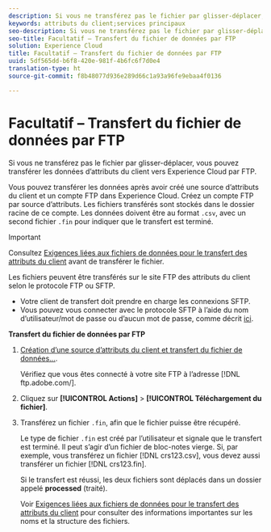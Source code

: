```yaml
---
description: Si vous ne transférez pas le fichier par glisser-déplacer, vous pouvez transférer les données d’attributs du client vers Experience Cloud par FTP.
keywords: attributs du client;services principaux
seo-description: Si vous ne transférez pas le fichier par glisser-déplacer, vous pouvez transférer les données d’attributs du client vers Experience Cloud par FTP.
seo-title: Facultatif – Transfert du fichier de données par FTP
solution: Experience Cloud
title: Facultatif – Transfert du fichier de données par FTP
uuid: 5df565dd-b6f8-420e-981f-4b6fc6f7d0e4
translation-type: ht
source-git-commit: f8b48077d936e289d66c1a93a96fe9ebaa4f0136

---
```



# Facultatif – Transfert du fichier de données par FTP

Si vous ne transférez pas le fichier par glisser-déplacer, vous pouvez transférer les données d’attributs du client vers Experience Cloud par FTP.

Vous pouvez transférer les données après avoir créé une source d’attributs du client et un compte FTP dans Experience Cloud. Créez un compte FTP par source d’attributs. Les fichiers transférés sont stockés dans le dossier racine de ce compte. Les données doivent être au format `.csv`, avec un second fichier `.fin` pour indiquer que le transfert est terminé.

>[!IMPORTANT]
>
>Consultez [Exigences liées aux fichiers de données pour le transfert des attributs du client](../attributes/crs-data-file.md#concept_DE908F362DF24172BFEF48E1797DAF19) avant de transférer le fichier.


Les fichiers peuvent être transférés sur le site FTP des attributs du client selon le protocole FTP ou SFTP.

* Votre client de transfert doit prendre en charge les connexions SFTP.
* Vous pouvez vous connecter avec le protocole SFTP à l’aide du nom d’utilisateur/mot de passe ou d’aucun mot de passe, comme décrit [ici](https://marketing.adobe.com/resources/help/fr_FR/whitepapers/ftp/?f=ftp_sftp_cert_auth).



<!-- <p>Error states - get with Matt and Dave </p> 
<p>What are the most common reasons for doing this? Retail? Do a use case example, then show an AN example. </p> 
<p>You create one FTP per attribute source. Files go to the root folder in that account. The file type .fin is user-created. (For example, upload a .csv then a .fin of the same name, which signals you have completed the upload. https://wiki.corp.adobe.com/display/marketingcloud/Customer+Record+Services#CustomerRecordServices-FileFormats (leverage for doc). Possibly link from FTP File Reqs page to a help file about naming conventions. Need a new file type page for this. Similar content here: https://marketing.adobe.com/resources/help/en_US/reference/c_general_file_structure.html and here: https://marketing.adobe.com/resources/help/en_US/whitepapers/ftp/ftp_datasources.html </p> 
<p>Drag-n-drop and zip functionality for uploads - 1/21/2015. S/b less than 100 megs for drag and drop zip file. Fin file not required for drag/drop. </p> 
<p>Preview Data - shows the last upload (?) </p> 
<p>Need a link to the "instructions" on that information icon with the image. </p> 
<p>Workflow: Drag and drop, validate schema, configure subscription, save/activate. </p> -->
**Transfert du fichier de données par FTP**

1. [Création d’une source d’attributs du client et transfert du fichier de données...](../attributes/t-crs-usecase.md#task_BCC327B2A0EF4A1BBB2934013AB92B78).

   Vérifiez que vous êtes connecté à votre site FTP à l’adresse [!DNL ftp.adobe.com/<sftpname>].

1. Cliquez sur **[!UICONTROL Actions]** &gt; **[!UICONTROL Téléchargement du fichier]**.

1. Transférez un fichier `.fin`, afin que le fichier puisse être récupéré.

   Le type de fichier `.fin` est créé par l’utilisateur et signale que le transfert est terminé. Il peut s’agir d’un fichier de bloc-notes vierge. Si, par exemple, vous transférez un fichier [!DNL crs123.csv], vous devez aussi transférer un fichier [!DNL crs123.fin].

   Si le transfert est réussi, les deux fichiers sont déplacés dans un dossier appelé **processed** (traité).


   Voir [Exigences liées aux fichiers de données pour le transfert des attributs du client](../attributes/crs-data-file.md#concept_DE908F362DF24172BFEF48E1797DAF19) pour consulter des informations importantes sur les noms et la structure des fichiers.
